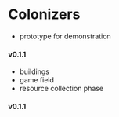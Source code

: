 # Colonizers

- prototype for demonstration
#### v0.1.1
- buildings
- game field
- resource collection phase
#### v0.1.1 